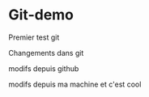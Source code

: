 # Git-demo
Premier test git

Changements dans git

modifs depuis github

modifs depuis ma machine et c'est cool

